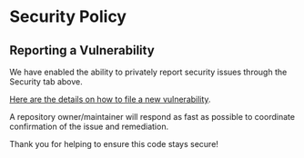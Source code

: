 # Security Policy

## Reporting a Vulnerability 

We have enabled the ability to privately report security issues through the  Security tab above.

[Here are the details on how to file a new vulnerability](https://docs.github.com/en/code-security/security-advisories/guidance-on-reporting-and-writing/privately-reporting-a-security-vulnerability#privately-reporting-a-security-vulnerability).

A repository owner/maintainer will respond as fast as possible to coordinate confirmation of the issue and remediation.

Thank you for helping to ensure this code stays secure!